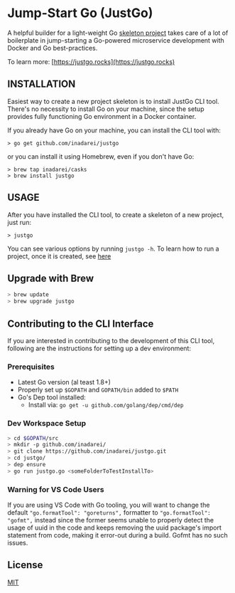 # Jump-Start Go (JustGo)

A helpful builder for a light-weight Go [skeleton project](https://github.com/inadarei/justgo-microservice) takes care of a lot of boilerplate in jump-starting a Go-powered microservice development with Docker and Go best-practices.

To learn more: [https://justgo.rocks](https://justgo.rocks)

## INSTALLATION 

Easiest way to create a new project skeleton is to install JustGo CLI tool.
There's no necessity to install Go on your machine, since the setup provides
fully functioning Go environment in a Docker container.

If you already have Go on your machine, you can install the CLI tool with:

```
> go get github.com/inadarei/justgo
```

or you can install it using Homebrew, even if you don't have Go:

```
> brew tap inadarei/casks
> brew install justgo
```

## USAGE

After you have installed the CLI tool, to create a skeleton of a new project,
just run:

```
> justgo
```

You can see various options by running `justgo -h`. To learn how to run a
project, once it is created, see
[here](https://github.com/inadarei/justgo-microservice#how-to-run-a-project-once-created)

## Upgrade with Brew

```BASH
> brew update
> brew upgrade justgo
```

## Contributing to the CLI Interface

If you are interested in contributing to the development of this CLI tool,
following are the instructions for setting up a dev environment:

### Prerequisites

 - Latest Go version (al teast 1.8+)
 - Properly set up `$GOPATH` and `GOPATH/bin` added to `$PATH`
 - Go's Dep tool installed:
     - Install via: `go get -u github.com/golang/dep/cmd/dep`

### Dev Workspace Setup

```BASH
> cd $GOPATH/src
> mkdir -p github.com/inadarei/
> git clone https://github.com/inadarei/justgo.git
> cd justgo/
> dep ensure
> go run justgo.go <someFolderToTestInstallTo>
```

### Warning for VS Code Users

If you are using VS Code with Go tooling, you will want to change the default
`"go.formatTool": "goreturns",` formatter to `"go.formatTool": "gofmt",` instead
since the former seems unable to properly detect the usage of uuid in the code
and keeps removing the uuid package's import statement from code, making it
error-out during a build. Gofmt has no such issues.

## License

[MIT](LICENSE)
